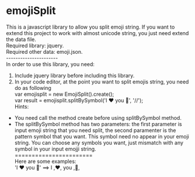 # emojiSplit
This is a javascript library to allow you split emoji string. If you want to extend this project to work with almost unicode string, you just need extend the data file. <br/>
Required library: jquery.  
Required other data: emoji.json.  
----------------------  <br/>
In order to use this library, you need:
1) Include jquery library before including this library.
2) In your code editor, at the point you want to split emojis string, you need do as following  
var emojisplit = new EmojiSplit().create(); <br/>
var result = emojisplit.splitBySymbol('I ❤ you 💏', '//'); <br/> 
Hints:    <br/>
+ You need call the method create before using splitBySymbol method.
+ The splitBySymbol method has two parameters: the first parameter is input emoji string that you need split, the second paramenter is the pattern symbol that you want. This symbol need no appear in your emoji string. You can choose any symbols you want, just mismatch with any symbol in your input emojji string. <br/>
=======================   <br/>
Here are some examples:  <br/>
'I ❤ you 💏' ==> I ,❤, you ,💏,

